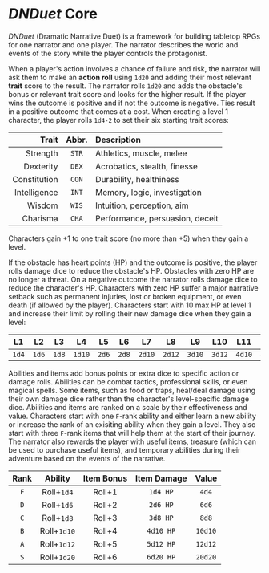 # *DNDuet* Core
*DNDuet* (Dramatic Narrative Duet) is a framework for building tabletop RPGs for one narrator and one player. The narrator describes the world and events of the story while the player controls the protagonist.

When a player's action involves a chance of failure and risk, the narrator will ask them to make an **action roll** using `1d20` and adding their most relevant **trait** score to the result. The narrator rolls `1d20` and adds the obstacle's bonus or relevant trait score and looks for the higher result. If the player wins the outcome is positive and if not the outcome is negative. Ties result in a positive outcome that comes at a cost. When creating a level 1 character, the player rolls `1d4-2` to set their six starting trait scores:

| Trait | Abbr. | Description |
| ---:|:---:|:--- |
| Strength | `STR` | Athletics, muscle, melee |
| Dexterity | `DEX` | Acrobatics, stealth, finesse |
| Constitution | `CON` | Durability, healthiness |
| Intelligence | `INT` | Memory, logic, investigation |
| Wisdom | `WIS` | Intuition, perception, aim |
| Charisma | `CHA` | Performance, persuasion, deceit |

Characters gain +1 to one trait score (no more than +5) when they gain a level.

If the obstacle has heart points (HP) and the outcome is positive, the player rolls damage dice to reduce the obstacle's HP. Obstacles with zero HP are no longer a threat. On a negative outcome the narrator rolls damage dice to reduce the character's HP. Characters with zero HP suffer a major narrative setback such as permanent injuries, lost or broken equipment, or even death (if allowed by the player). Characters start with 10 max HP at level 1 and increase their limit by rolling their new damage dice when they gain a level:

| L1 | L2 | L3 | L4 | L5 | L6 | L7 | L8 | L9 | L10 | L11 | L12 |
|:---:|:---:|:---:|:---:|:---:|:---:|:---:|:---:|:---:|:---:|:---:|:---:|
| `1d4` | `1d6` | `1d8` | `1d10` | `2d6` | `2d8` | `2d10` | `2d12` | `3d10` | `3d12` | `4d10` | `4d12` |

Abilities and items add bonus points or extra dice to specific action or damage rolls. Abilities can be combat tactics, professional skills, or even magical spells. Some items, such as food or traps, heal/deal damage using their own damage dice rather than the character's level-specific damage dice. Abilities and items are ranked on a scale by their effectiveness and value. Characters start with one `F`-rank ability and either learn a new ability or increase the rank of an exisiting ability when they gain a level. They also start with three `F`-rank items that will help them at the start of their journey. The narrator also rewards the player with useful items, treasure (which can be used to purchase useful items), and temporary abilities during their adventure based on the events of the narrative.

| Rank | Ability | Item Bonus | Item Damage | Value |
|:---:|:---:|:---:|:---:|:---:|
| `F` | Roll+`1d4` | Roll+1 | `1d4 HP` | `4d4` |
| `D` | Roll+`1d6` | Roll+2 | `2d6 HP` | `6d6` |
| `C` | Roll+`1d8` | Roll+3 | `3d8 HP` | `8d8` |
| `B` | Roll+`1d10` | Roll+4 | `4d10 HP` | `10d10` |
| `A` | Roll+`1d12` | Roll+5 | `5d12 HP` | `12d12` |
| `S` | Roll+`1d20` | Roll+6 | `6d20 HP` | `20d20` |
